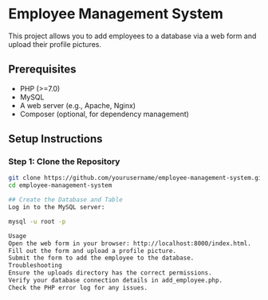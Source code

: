 # Employee Management System

This project allows you to add employees to a database via a web form and upload their profile pictures.

## Prerequisites

- PHP (>=7.0)
- MySQL
- A web server (e.g., Apache, Nginx)
- Composer (optional, for dependency management)

## Setup Instructions

### Step 1: Clone the Repository

```sh
git clone https://github.com/yourusername/employee-management-system.git
cd employee-management-system

## Create the Database and Table
Log in to the MySQL server:

mysql -u root -p

Usage
Open the web form in your browser: http://localhost:8000/index.html.
Fill out the form and upload a profile picture.
Submit the form to add the employee to the database.
Troubleshooting
Ensure the uploads directory has the correct permissions.
Verify your database connection details in add_employee.php.
Check the PHP error log for any issues.

